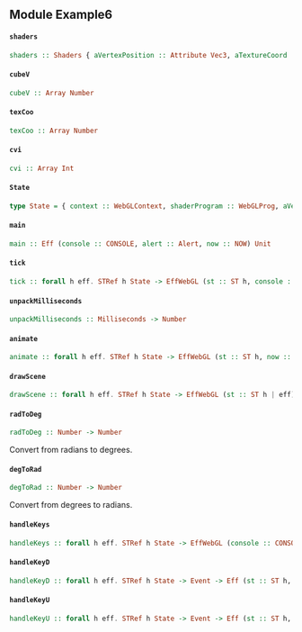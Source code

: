 ## Module Example6

#### `shaders`

``` purescript
shaders :: Shaders { aVertexPosition :: Attribute Vec3, aTextureCoord :: Attribute Vec2, uPMatrix :: Uniform Mat4, uMVMatrix :: Uniform Mat4, uSampler :: Uniform Sampler2D }
```

#### `cubeV`

``` purescript
cubeV :: Array Number
```

#### `texCoo`

``` purescript
texCoo :: Array Number
```

#### `cvi`

``` purescript
cvi :: Array Int
```

#### `State`

``` purescript
type State = { context :: WebGLContext, shaderProgram :: WebGLProg, aVertexPosition :: Attribute Vec3, aTextureCoord :: Attribute Vec2, uPMatrix :: Uniform Mat4, uMVMatrix :: Uniform Mat4, uSampler :: Uniform Sampler2D, cubeVertices :: Buffer Float32, textureCoords :: Buffer Float32, cubeVertexIndices :: Buffer Uint16, textures :: Array WebGLTex, lastTime :: Maybe Number, xRot :: Number, xSpeed :: Number, yRot :: Number, ySpeed :: Number, z :: Number, filterInd :: Int, currentlyPressedKeys :: Array Int }
```

#### `main`

``` purescript
main :: Eff (console :: CONSOLE, alert :: Alert, now :: NOW) Unit
```

#### `tick`

``` purescript
tick :: forall h eff. STRef h State -> EffWebGL (st :: ST h, console :: CONSOLE, now :: NOW | eff) Unit
```

#### `unpackMilliseconds`

``` purescript
unpackMilliseconds :: Milliseconds -> Number
```

#### `animate`

``` purescript
animate :: forall h eff. STRef h State -> EffWebGL (st :: ST h, now :: NOW | eff) Unit
```

#### `drawScene`

``` purescript
drawScene :: forall h eff. STRef h State -> EffWebGL (st :: ST h | eff) Unit
```

#### `radToDeg`

``` purescript
radToDeg :: Number -> Number
```

Convert from radians to degrees.

#### `degToRad`

``` purescript
degToRad :: Number -> Number
```

Convert from degrees to radians.

#### `handleKeys`

``` purescript
handleKeys :: forall h eff. STRef h State -> EffWebGL (console :: CONSOLE, st :: ST h | eff) Unit
```

#### `handleKeyD`

``` purescript
handleKeyD :: forall h eff. STRef h State -> Event -> Eff (st :: ST h, console :: CONSOLE | eff) Unit
```

#### `handleKeyU`

``` purescript
handleKeyU :: forall h eff. STRef h State -> Event -> Eff (st :: ST h, console :: CONSOLE | eff) Unit
```


